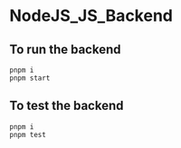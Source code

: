 # NodeJS_JS_Backend

## To run the backend

```shell
pnpm i
pnpm start
```

## To test the backend

```shell
pnpm i
pnpm test
```
